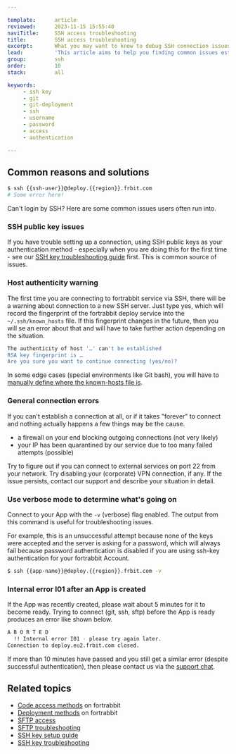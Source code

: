 ```yaml
---

template:      article
reviewed:      2023-11-15 15:55:40
naviTitle:     SSH access troubleshooting
title:         SSH access troubleshooting
excerpt:       What you may want to know to debug SSH connection issues
lead:          'This article aims to help you finding common issues establishing an SSH connection on fortrabbit.'
group:         ssh
order:         10
stack:         all

keywords:
     - ssh key
     - git
     - git-deployment
     - ssh
     - username
     - password
     - access
     - authentication

---
```



## Common reasons and solutions

```bash
$ ssh {{ssh-user}}@deploy.{{region}}.frbit.com
# Some error here!
```

Can't login by SSH? Here are some common issues users often run into.

### SSH public key issues

If you have trouble setting up a connection, using SSH public keys as your authentication method - especially when you are doing this for the first time - see our [SSH key troubleshooting guide](ssh-key-troubleshooting) first. This is common source of issues.


### Host authenticity warning

The first time you are connecting to fortrabbit service via SSH, there will be a warning about connection to a new SSH server. Just type yes, which will record the fingerprint of the fortrabbit deploy service into the `~/.ssh/known_hosts` file. If this fingerprint changes in the future, then you will se an error about that and will have to take further action depending on the situation.

```bash
The authenticity of host '…' can't be established
RSA key fingerprint is …
Are you sure you want to continue connecting (yes/no)?
```

In some edge cases (special environments like Git bash), you will have to [manually define where the known-hosts file is](http://stackoverflow.com/questions/9299651/git-says-warning-permanently-added-to-the-list-of-known-hosts).


### General connection errors

If you can't establish a connection at all, or if it takes "forever" to connect and nothing actually happens a few things may be the cause.

* a firewall on your end blocking outgoing connections (not very likely)
* your IP has been quarantined by our service due to too many failed attempts (possible)

Try to figure out if you can connect to external services on port 22 from your network. Try disabling your (corporate) VPN connection, if any. If the issue persists, contact our support and describe your situation in detail.


### Use verbose mode to determine what's going on

Connect to your App with the `-v` (verbose) flag enabled. The output from this command is useful for troubleshooting issues.

For example, this is an unsuccessful attempt because none of the keys were accepted and the server is asking for a password, which will always fail because password authentication is disabled if you are using ssh-key authentication for your fortrabbit Account.

```bash
$ ssh {{app-name}}@deploy.{{region}}.frbit.com -v
```


### Internal error I01 after an App is created

If the App was recently created, please wait about 5 minutes for it to become ready. Trying to connect (git, ssh, sftp) before the App is ready produces an error like shown below.

```bash
A B O R T E D
  !! Internal error I01 - please try again later.
Connection to deploy.eu2.frbit.com closed.
```

If more than 10 minutes have passed and you still get a similar error (despite successful authentication), then please contact us via the <a href="#asd" onclick="Intercom('showNewMessage', 'I see an !! Internal error I01 for my App ______.')">support chat</a>.


## Related topics

- [Code access methods](/access-methods) on fortrabbit
- [Deployment methods](/deployment-methods) on fortrabbit
- [SFTP access](/sftp-uni)
- [SFTP troubleshooting](/sftp-troubleshooting)
- [SSH key setup guide](ssh-keys)
- [SSH key troubleshooting](/ssh-key-troubleshooting)